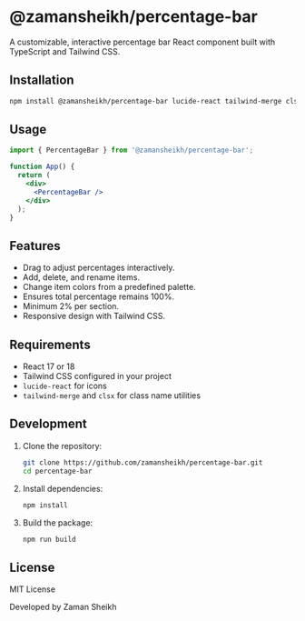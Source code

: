 # @zamansheikh/percentage-bar

A customizable, interactive percentage bar React component built with TypeScript and Tailwind CSS.

## Installation

```bash
npm install @zamansheikh/percentage-bar lucide-react tailwind-merge clsx react react-dom
```

## Usage

```jsx
import { PercentageBar } from '@zamansheikh/percentage-bar';

function App() {
  return (
    <div>
      <PercentageBar />
    </div>
  );
}
```

## Features

- Drag to adjust percentages interactively.
- Add, delete, and rename items.
- Change item colors from a predefined palette.
- Ensures total percentage remains 100%.
- Minimum 2% per section.
- Responsive design with Tailwind CSS.

## Requirements

- React 17 or 18
- Tailwind CSS configured in your project
- `lucide-react` for icons
- `tailwind-merge` and `clsx` for class name utilities

## Development

1. Clone the repository:
   ```bash
   git clone https://github.com/zamansheikh/percentage-bar.git
   cd percentage-bar
   ```

2. Install dependencies:
   ```bash
   npm install
   ```

3. Build the package:
   ```bash
   npm run build
   ```

## License

MIT License

Developed by Zaman Sheikh